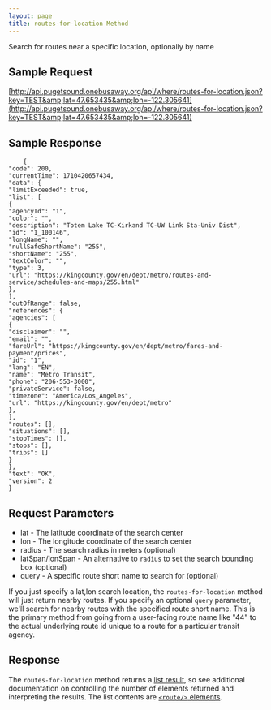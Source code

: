 ```yaml
---
layout: page
title: routes-for-location Method
---
```


Search for routes near a specific location, optionally by name

## Sample Request

[http://api.pugetsound.onebusaway.org/api/where/routes-for-location.json?key=TEST&amp;lat=47.653435&amp;lon=-122.305641](http://api.pugetsound.onebusaway.org/api/where/routes-for-location.json?key=TEST&amp;lat=47.653435&amp;lon=-122.305641)

## Sample Response

```
    {
"code": 200,
"currentTime": 1710420657434,
"data": {
"limitExceeded": true,
"list": [
{
"agencyId": "1",
"color": "",
"description": "Totem Lake TC-Kirkand TC-UW Link Sta-Univ Dist",
"id": "1_100146",
"longName": "",
"nullSafeShortName": "255",
"shortName": "255",
"textColor": "",
"type": 3,
"url": "https://kingcounty.gov/en/dept/metro/routes-and-service/schedules-and-maps/255.html"
},
],
"outOfRange": false,
"references": {
"agencies": [
{
"disclaimer": "",
"email": "",
"fareUrl": "https://kingcounty.gov/en/dept/metro/fares-and-payment/prices",
"id": "1",
"lang": "EN",
"name": "Metro Transit",
"phone": "206-553-3000",
"privateService": false,
"timezone": "America/Los_Angeles",
"url": "https://kingcounty.gov/en/dept/metro"
},
],
"routes": [],
"situations": [],
"stopTimes": [],
"stops": [],
"trips": []
}
},
"text": "OK",
"version": 2
}
```

## Request Parameters

* lat - The latitude coordinate of the search center
* lon - The longitude coordinate of the search center
* radius - The search radius in meters (optional)
* latSpan/lonSpan - An alternative to `radius` to set the search bounding box (optional)
* query	- A specific route short name to search for (optional)

If you just specify a lat,lon search location, the `routes-for-location` method will just return nearby routes.  If you specify an optional `query` parameter, we'll search for nearby routes with the specified route short name.  This is the primary method from going from a user-facing route name like "44" to the actual underlying route id unique to a route for a particular transit agency.

## Response

The `routes-for-location` method returns a [list result](/api/where/elements/list-result), so see additional documentation on controlling the number of elements returned and interpreting the results.  The list contents are [`<route/>` elements](/api/where/elements/route).
